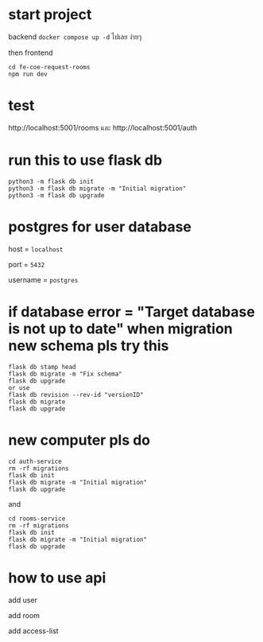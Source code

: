 # start project

backend
`docker compose up -d` ไปเลย ง่ายๆ

then frontend

```
cd fe-coe-request-rooms
npm run dev
```

# test

http://localhost:5001/rooms
และ
http://localhost:5001/auth

# run this to use flask db
```
python3 -m flask db init
python3 -m flask db migrate -m "Initial migration"
python3 -m flask db upgrade
```

# postgres for user database
host = `localhost`

port = `5432`

username = `postgres`

# if database error = "Target database is not up to date" when migration new schema pls try this
```
flask db stamp head
flask db migrate -m "Fix schema"
flask db upgrade
or use 
flask db revision --rev-id "versionID"
flask db migrate
flask db upgrade
```

# new computer pls do
```
cd auth-service
rm -rf migrations
flask db init
flask db migrate -m "Initial migration"
flask db upgrade
```

and

```
cd rooms-service
rm -rf migrations
flask db init
flask db migrate -m "Initial migration"
flask db upgrade
```


# how to use api
add user

add room

add access-list